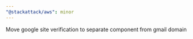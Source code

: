 ```yaml
---
"@stackattack/aws": minor
---
```


Move google site verification to separate component from gmail domain
